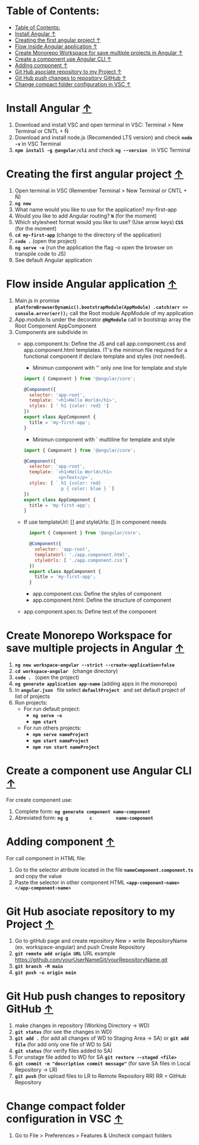 # Table of Contents:
- [Table of Contents:](#table-of-contents)
- [Install Angular ↑](#install-angular-)
- [Creating the first angular project ↑](#creating-the-first-angular-project-)
- [Flow inside Angular application ↑](#flow-inside-angular-application-)
- [Create Monorepo Workspace for save multiple projects in Angular ↑](#create-monorepo-workspace-for-save-multiple-projects-in-angular-)
- [Create a component use Angular CLI ↑](#create-a-component-use-angular-cli-)
- [Adding component ↑](#adding-component-)
- [Git Hub asociate repository to my Project ↑](#git-hub-asociate-repository-to-my-project-)
- [Git Hub push changes to repository GitHub ↑](#git-hub-push-changes-to-repository-github-)
- [Change compact folder configuration in VSC  ↑](#change-compact-folder-configuration-in-vsc--)

# Install Angular [↑](#table-of-contents)
1. Download and install VSC and open terminal in VSC: Terminal > New Terminal or CNTL + Ñ
2. Download and install node.js (Recomended LTS version) and check **```node -v```** in VSC Terminal
3. **```npm install -g @angular/cli```** and check **```ng --version ```** in VSC Terminal

# Creating the first angular project [↑](#table-of-contents)
1. Open terminal in VSC (Remember Terminal > New Terminal or CNTL + Ñ)
2. **```ng new```**
3. What name would you like to use for the application? my-first-app
4. Would you like to add Angular routing? **```N```** (for the moment)
5. Which stylesheet format would you like to use? (Use arrow keys) **```CSS```** (for the moment)
6. **```cd my-first-app```** (change to the directory of the application)
7. **```code .```** (open the project)
8. **```ng serve -o```** (run the application the flag -o open the browser on transpile code to JS)
9. See default Angular application

# Flow inside Angular application [↑](#table-of-contents)
1. Main.js in promise **```platformBrowserDynamic().bootstrapModule(AppModule)
  .catch(err => console.error(err));```** call the Root module AppModule of my application
2. App.module.ts under the decorator **```@NgModule```** call in bootstrap array the  Root Component AppComponent
3. Components are subdivide in:
    - app.component.ts: Define the JS and call app.component.css and app.component.html templates. IT's the minimun file required for a functional component if declare template and styles (not needed).
      - Minimun component with '' only one line for template and style
      ``` js
      import { Component } from '@angular/core';

      @Component({
        selector: 'app-root',
        template: '<h1>Hello World</h1>',
        styles: [ ' h1 {color: red} ']
      })
      export class AppComponent {
        title = 'my-first-app';
      }
      ```
      - Minimun component with ` multiline for template and style

      ``` js
      import { Component } from '@angular/core';

      @Component({
        selector: 'app-root',
        template: `<h1>Hello World</h1>
                   <p>Text</p>`,
        styles: [ ` h1 {color: red}
                    p { color: blue } `]
      })
      export class AppComponent {
        title = 'my-first-app';
      }
      ```
    - If use templateUrl: [] and styleUrls: [] in component needs

      ``` js
        import { Component } from '@angular/core';

        @Component({
          selector: 'app-root',
          templateUrl: './app.component.html',
          styleUrls: [ './app.component.css']
        })
        export class AppComponent {
          title = 'my-first-app';
        } 
      ```
      - app.component.css: Define the styles of component
      - app.component.html: Define the structure of component
    - app.component.spec.ts: Define test of the component

# Create Monorepo Workspace for save multiple projects in Angular [↑](#table-of-contents)

1. **```ng new workspace-angular --strict --create-application=false ```**
2. **```cd workspace-angular ```** (change directory)
3. **```code . ```** (open the project)
4. **```ng generate application app-name```** (adding apps in the monorepo)
5. In **```angular.json ```** file select   **```defaultProject ```** and set default project of list of projects
6. Run projects:
    - For run default project: 
        -  **```ng serve -o ```**
        -  **```npm start ```**
    - For run others projects: 
        -  **```npm serve nameProject ```**
        -  **```npm start nameProject  ```**
        -  **```npm run start nameProject ```**

# Create a component use Angular CLI [↑](#table-of-contents)
For create component use:
1. Complete form:    **```ng generate component name-component ```**
2. Abreviated form:  **```ng g        c         name-component ```**

# Adding component [↑](#table-of-contents)
For call component in HTML file:
1. Go to the selector atribute located in the file **```nameComponent.component.ts```** and copy the value
2. Paste the selector in other component HTML **```<app-component-name></app-component-name>```**

# Git Hub asociate repository to my Project [↑](#table-of-contents)
1. Go to gitHub page and create repository New > write RepositoryName (ex. workspace-angular) and push Create Repository
2. **```git remote add origin URL```** URL example https://github.com/yourUserNameGit/yourRepositoryName.git
3. **```git branch -M main```**
4. **```git push -u origin main```**

# Git Hub push changes to repository GitHub [↑](#table-of-contents)
1. make changes in repository (Working Directory → WD)
2. **```git status```** (for see the changes in WD)
3. **```git add .```** (for add all changes of WD to Staging Area → SA) or **```git add file```** (for add only one file of WD to SA)
4. **```git status```** (for verify files added to SA)
5. For unstage file added to WD for SA **```git restore --staged <file>```**
6. **```git commit -m "description commit message"```** (for save SA files in Local Repository → LR)
7. **```git push```** (for upload files to LR to Remote Repository RR) RR = GitHub Repository

# Change compact folder configuration in VSC  [↑](#table-of-contents)
1. Go to File > Preferences > Features & Uncheck compact folders
